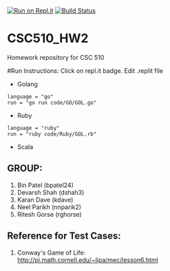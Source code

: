 [![Run on Repl.it](https://repl.it/badge/github/ultraultimated/CSC510_HW2)](https://repl.it/github/ultraultimated/CSC510_HW2)
[![Build Status](https://travis-ci.org/ultraultimated/CSC510_HW2.svg?branch=master)](https://travis-ci.org/ultraultimated/CSC510_HW2)

# CSC510_HW2
Homework repository for CSC 510

#Run Instructions:
Click on repl.it badge. Edit .replit file

- Golang

```
language = "go"
run = "go run code/GO/GOL.go"
```

- Ruby

```
language = "ruby"
run = "ruby code/Ruby/GOL.rb"
```

- Scala



## GROUP:
1) Bin Patel (bpatel24)
2) Devarsh Shah (dshah3)
3) Karan Dave (kdave)
4) Neel Parikh (nnparik2)
5) Ritesh Gorse (rghorse)

## Reference for Test Cases:
1) Conway's Game of Life: http://pi.math.cornell.edu/~lipa/mec/lesson6.html 


